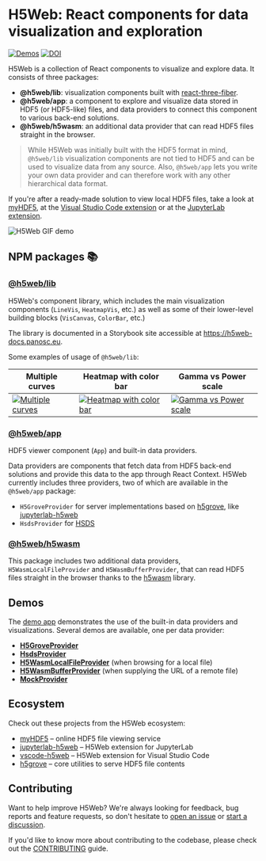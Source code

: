 # H5Web: React components for data visualization and exploration

[![Demos](https://img.shields.io/website?down_message=offline&label=demo&up_message=online&url=https%3A%2F%2Fh5web.panosc.eu%2F)](https://h5web.panosc.eu/)
[![DOI](https://zenodo.org/badge/DOI/10.5281/zenodo.6458452.svg)](https://doi.org/10.5281/zenodo.6458452)

H5Web is a collection of React components to visualize and explore data. It
consists of three packages:

- **@h5web/lib**: visualization components built with
  [react-three-fiber](https://github.com/react-spring/react-three-fiber).
- **@h5web/app**: a component to explore and visualize data stored in HDF5 (or
  HDF5-like) files, and data providers to connect this component to various
  back-end solutions.
- **@h5web/h5wasm**: an additional data provider that can read HDF5 files
  straight in the browser.

> While H5Web was initially built with the HDF5 format in mind, `@h5web/lib`
> visualization components are not tied to HDF5 and can be used to visualize
> data from any source. Also, `@h5web/app` lets you write your own data provider
> and can therefore work with any other hierarchical data format.

If you're after a ready-made solution to view local HDF5 files, take a look at
[myHDF5](https://myhdf5.hdfgroup.org/), at the
[Visual Studio Code extension](https://marketplace.visualstudio.com/items?itemName=h5web.vscode-h5web)
or at the [JupyterLab extension](https://github.com/silx-kit/jupyterlab-h5web).

![H5Web GIF demo](https://user-images.githubusercontent.com/2936402/107791492-4c512980-6d54-11eb-8ba4-4a1433bdfeea.gif)

## NPM packages 📚

### [@h5web/lib](https://www.npmjs.com/package/@h5web/lib)

H5Web's component library, which includes the main visualization components
(`LineVis`, `HeatmapVis`, etc.) as well as some of their lower-level building
blocks (`VisCanvas`, `ColorBar`, etc.)

The library is documented in a Storybook site accessible at
https://h5web-docs.panosc.eu.

Some examples of usage of `@h5web/lib`:

| Multiple curves                                                                                                                                                                                             | Heatmap with color bar                                                                                                                                                                                                  | Gamma vs Power scale                                                                                                                                                                                    |
| ----------------------------------------------------------------------------------------------------------------------------------------------------------------------------------------------------------- | ----------------------------------------------------------------------------------------------------------------------------------------------------------------------------------------------------------------------- | ------------------------------------------------------------------------------------------------------------------------------------------------------------------------------------------------------- |
| [![Multiple curves](https://github.com/silx-kit/h5web/assets/2936402/0c967dbc-b70b-43e1-93aa-f340889da01a)](https://codesandbox.io/p/sandbox/h5weblib-multiple-curves-46kppn?file=%2Fsrc%2FApp.tsx%3A1%2C1) | [![Heatmap with color bar](https://github.com/silx-kit/h5web/assets/2936402/0677a610-3812-4867-a9e6-967ec7d36675)](https://codesandbox.io/p/sandbox/h5weblib-heatmap-with-tooltip-4nc9hp?file=%2Fsrc%2FApp.tsx%3A1%2C1) | [![Gamma vs Power scale](https://github.com/silx-kit/h5web/assets/2936402/71c5bebb-7d12-4315-8382-d2e36d5240f2)](https://codesandbox.io/p/sandbox/h5weblib-gamma-vs-power-kksyd7?file=%2Fsrc%2FApp.tsx) |

### [@h5web/app](https://www.npmjs.com/package/@h5web/app)

HDF5 viewer component (`App`) and built-in data providers.

Data providers are components that fetch data from HDF5 back-end solutions and
provide this data to the app through React Context. H5Web currently includes
three providers, two of which are available in the `@h5web/app` package:

- `H5GroveProvider` for server implementations based on
  [h5grove](https://github.com/silx-kit/h5grove), like
  [jupyterlab-h5web](https://github.com/silx-kit/jupyterlab-h5web)
- `HsdsProvider` for [HSDS](https://github.com/HDFGroup/hsds)

### [@h5web/h5wasm](https://www.npmjs.com/package/@h5web/h5wasm)

This package includes two additional data providers, `H5WasmLocalFileProvider`
and `H5WasmBufferProvider`, that can read HDF5 files straight in the browser
thanks to the [h5wasm](https://github.com/usnistgov/h5wasm) library.

## Demos

The [demo app](https://h5web.panosc.eu/) demonstrates the use of the built-in
data providers and visualizations. Several demos are available, one per data
provider:

- [**H5GroveProvider**](https://h5web.panosc.eu/h5grove)
- [**HsdsProvider**](https://h5web.panosc.eu/hsds)
- [**H5WasmLocalFileProvider**](https://h5web.panosc.eu/h5wasm) (when browsing
  for a local file)
- [**H5WasmBufferProvider**](https://h5web.panosc.eu/h5wasm) (when supplying the
  URL of a remote file)
- [**MockProvider**](https://h5web.panosc.eu/mock)

## Ecosystem

Check out these projects from the H5Web ecosystem:

- [myHDF5](https://myhdf5.hdfgroup.org/) – online HDF5 file viewing service
- [jupyterlab-h5web](https://github.com/silx-kit/jupyterlab-h5web) – H5Web
  extension for JupyterLab
- [vscode-h5web](https://github.com/silx-kit/vscode-h5web) – H5Web extension for
  Visual Studio Code
- [h5grove](https://github.com/silx-kit/h5grove) – core utilities to serve HDF5
  file contents

## Contributing

Want to help improve H5Web? We're always looking for feedback, bug reports and
feature requests, so don't hesitate to
[open an issue](https://github.com/silx-kit/h5web/issues/new/choose) or
[start a discussion](https://github.com/silx-kit/h5web/discussions).

If you'd like to know more about contributing to the codebase, please check out
the [CONTRIBUTING](CONTRIBUTING.md) guide.
